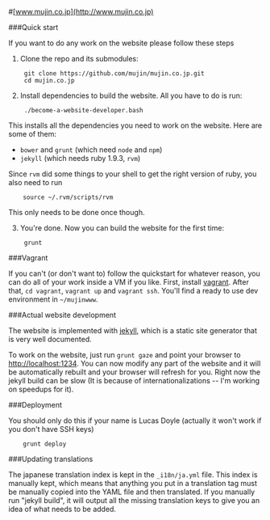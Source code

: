 #[www.mujin.co.jp](http://www.mujin.co.jp)

###Quick start

If you want to do any work on the website please follow these steps

1. Clone the repo and its submodules:

      	git clone https://github.com/mujin/mujin.co.jp.git
      	cd mujin.co.jp

2. Install dependencies to build the website. All you have to do is run:

      	./become-a-website-developer.bash

  This installs all the dependencies you need to work on the website. Here are some of them:
  - `bower` and `grunt` (which need `node` and `npm`)
  - `jekyll` (which needs ruby 1.9.3, `rvm`)

  Since `rvm` did some things to your shell to get the right version of ruby, you also need to run

      	source ~/.rvm/scripts/rvm

  This only needs to be done once though.

3. You're done. Now you can build the website for the first time:

      	grunt

###Vagrant

If you can't (or don't want to) follow the quickstart for whatever reason, you can do all of your work inside a VM if you like. First, install [vagrant](http://www.vagrantup.com/). After that, `cd vagrant`, `vagrant up` and `vagrant ssh`. You'll find a ready to use dev environment in `~/mujinwww`.

###Actual website development

The website is implemented with [jekyll](http://jekyllrb.com/), which is a static site generator that is very well documented.

To work on the website, just run `grunt gaze` and point your browser to [http://localhost:1234](http://localhost:1234). You can now modify any part of the website and it will be automatically rebuilt and your browser will refresh for you. Right now the jekyll build can be slow (It is because of internationalizations -- I'm working on speedups for it).

###Deployment

You should only do this if your name is Lucas Doyle (actually it won't work if you don't have SSH keys)

        grunt deploy

###Updating translations

The japanese translation index is kept in the `_i18n/ja.yml` file. This index is manually kept, which means that anything you put in a translation tag must be manually copied into the YAML file and then translated. If you manually run "jekyll build", it will output all the missing translation keys to give you an idea of what needs to be added.

